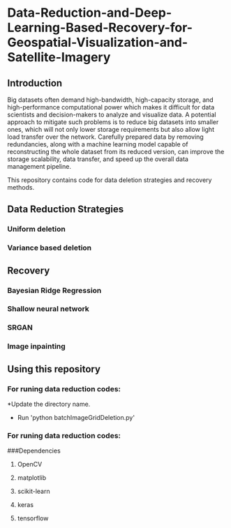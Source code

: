 # Data-Reduction-and-Deep-Learning-Based-Recovery-for-Geospatial-Visualization-and-Satellite-Imagery
## Introduction

Big datasets often demand high-bandwidth, high-capacity storage, and high-performance computational power which makes it difficult for data scientists and decision-makers to analyze and visualize data. A potential approach to mitigate such problems is to reduce big datasets into smaller ones, which will not only lower storage requirements but also allow light load transfer over the network. Carefully prepared data by removing redundancies, along with a machine learning model capable of reconstructing the whole dataset from its reduced version, can improve the storage scalability, data transfer, and speed up the overall data management pipeline.

This repository contains code for data deletion strategies and recovery methods.

## Data Reduction Strategies

### Uniform deletion
### Variance based deletion

## Recovery
### Bayesian Ridge Regression
### Shallow neural network
### SRGAN
### Image inpainting


## Using this repository
### For runing data reduction codes:
*Update the directory name.
* Run 'python batchImageGridDeletion.py'
### For runing data reduction codes:
###Dependencies
1. OpenCV

2. matplotlib

3. scikit-learn

4. keras

5. tensorflow
